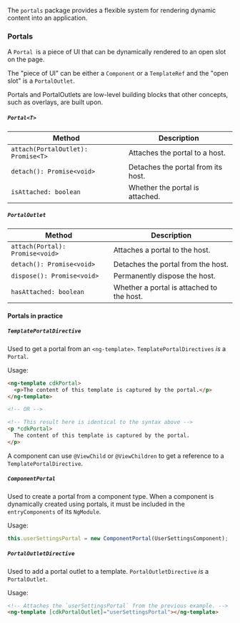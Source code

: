 The `portals` package provides a flexible system for rendering dynamic content into an application.

### Portals
A `Portal `is a piece of UI that can be dynamically rendered to an open slot on the page.

The "piece of UI" can be either a `Component` or a `TemplateRef` and the "open slot" is
a `PortalOutlet`.

Portals and PortalOutlets are low-level building blocks that other concepts, such as overlays, are
built upon.

##### `Portal<T>`
| Method | Description |
| --- | --- |
| `attach(PortalOutlet): Promise<T>` | Attaches the portal to a host. |
| `detach(): Promise<void>` | Detaches the portal from its host. |
| `isAttached: boolean` | Whether the portal is attached. |

##### `PortalOutlet`
| Method | Description |
| --- | --- |
| `attach(Portal): Promise<void>` | Attaches a portal to the host. |
| `detach(): Promise<void>` | Detaches the portal from the host. |
| `dispose(): Promise<void>` | Permanently dispose the host. |
| `hasAttached: boolean` | Whether a portal is attached to the host. |


#### Portals in practice

##### `TemplatePortalDirective`
Used to get a portal from an `<ng-template>`. `TemplatePortalDirectives` *is* a `Portal`.

Usage:
```html
<ng-template cdkPortal>
  <p>The content of this template is captured by the portal.</p>
</ng-template>

<!-- OR -->

<!-- This result here is identical to the syntax above -->
<p *cdkPortal>
  The content of this template is captured by the portal.
</p>
```

A component can use `@ViewChild` or `@ViewChildren` to get a reference to a
`TemplatePortalDirective`.

##### `ComponentPortal`
Used to create a portal from a component type. When a component is dynamically created using
portals, it must be included in the `entryComponents` of its `NgModule`.

Usage:
```ts
this.userSettingsPortal = new ComponentPortal(UserSettingsComponent);
```


##### `PortalOutletDirective`
Used to add a portal outlet to a template. `PortalOutletDirective` *is* a `PortalOutlet`.

Usage:
```html
<!-- Attaches the `userSettingsPortal` from the previous example. -->
<ng-template [cdkPortalOutlet]="userSettingsPortal"></ng-template>
```
